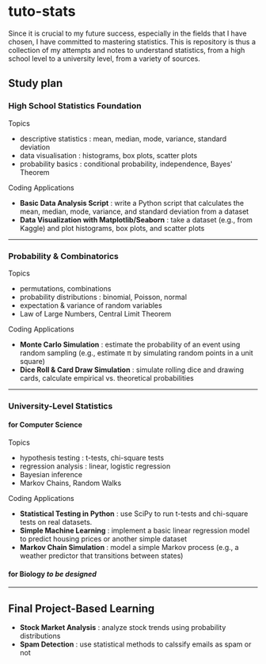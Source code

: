 # tuto-stats

Since it is crucial to my future success, especially in the fields that I have chosen, I have committed to mastering statistics. This is repository is thus a collection of my attempts and notes to understand statistics, from a high school level to a university level, from a variety of sources.

## Study plan
### High School Statistics Foundation
Topics
- descriptive statistics : mean, median, mode, variance, standard deviation
- data visualisation : histograms, box plots, scatter plots
- probability basics : conditional probability, independence, Bayes' Theorem

Coding Applications 
- __Basic Data Analysis Script__ : write a Python script that calculates the mean, median, mode, variance, and standard deviation from a dataset
- __Data Visualization with Matplotlib/Seaborn__ : take a dataset (e.g., from Kaggle) and plot histograms, box plots, and scatter plots
***
### Probability & Combinatorics
Topics
- permutations, combinations
- probability distributions : binomial, Poisson, normal
- expectation & variance of random variables
- Law of Large Numbers, Central Limit Theorem

Coding Applications
- __Monte Carlo Simulation__ : estimate the probability of an event using random sampling (e.g., estimate π by simulating random points in a unit square)
- __Dice Roll & Card Draw Simulation__ : simulate rolling dice and drawing cards, calculate empirical vs. theoretical probabilities
***
### University-Level Statistics
#### for Computer Science
Topics
- hypothesis testing : t-tests, chi-square tests
- regression analysis : linear, logistic regression
- Bayesian inference
- Markov Chains, Random Walks

Coding Applications
- __Statistical Testing in Python__ : use SciPy to run t-tests and chi-square tests on real datasets.
- __Simple Machine Learning__ : implement a basic linear regression model to predict housing prices or another simple dataset
- __Markov Chain Simulation__ : model a simple Markov process (e.g., a weather predictor that transitions between states)

#### for Biology _to be designed_
***
## Final Project-Based Learning
- __Stock Market Analysis__ : analyze stock trends using probability distributions
- __Spam Detection__ : use statistical methods to calssify emails as spam or not